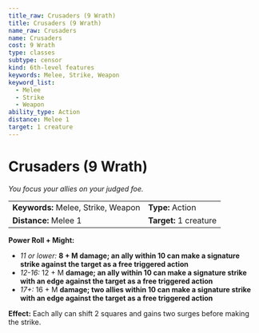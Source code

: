 ```yaml
---
title_raw: Crusaders (9 Wrath)
title: Crusaders (9 Wrath)
name_raw: Crusaders
name: Crusaders
cost: 9 Wrath
type: classes
subtype: censor
kind: 6th-level features
keywords: Melee, Strike, Weapon
keyword_list:
  - Melee
  - Strike
  - Weapon
ability_type: Action
distance: Melee 1
target: 1 creature
---
```


# Crusaders (9 Wrath)

*You focus your allies on your judged foe.*

|                                     |                        |
| :---------------------------------- | :--------------------- |
| **Keywords:** Melee, Strike, Weapon | **Type:** Action       |
| **Distance:** Melee 1               | **Target:** 1 creature |

**Power Roll + Might:**

- *11 or lower:* **8 + M damage; an ally within 10 can make a signature strike against the target as a free triggered action**
- *12-16:* 12 + M **damage; an ally within 10 can make a signature strike with an edge against the target as a free triggered action**
- *17+:* 16 + M **damage; two allies within 10 can make a signature strike with an edge against the target as a free triggered action**

**Effect:** Each ally can shift 2 squares and gains two surges before making the strike.
